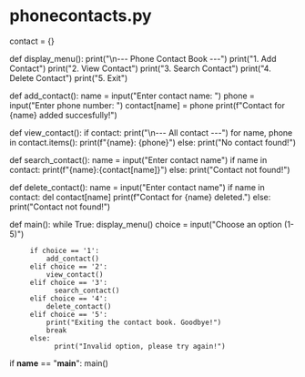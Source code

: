 # phonecontacts.py

contact = {}

def display_menu():
    print("\n--- Phone Contact Book ---")
    print("1. Add Contact")
    print("2. View Contact")
    print("3. Search Contact")
    print("4. Delete Contact")
    print("5. Exit")

def add_contact():
    name = input("Enter contact name: ")
    phone = input("Enter phone number: ")
    contact[name] = phone
    print(f"Contact for {name} added succesfully!")

def view_contact():
    if contact:
        print("\n--- All contact ---")
        for name, phone in contact.items():
            print(f"{name}: {phone}")
        else:
            print("No contact found!")

def search_contact():
    name = input("Enter contact name")
    if name in contact:
        print(f"{name}:{contact[name]}")
    else:
          print("Contact not found!")

def delete_contact():
    name = input("Enter contact name")
    if name in contact:
        del contact[name]
        print(f"Contact for {name} deleted.")
    else:
          print("Contact not found!")

def main():
     while True:
         display_menu()
         choice = input("Choose an option (1-5)")

         if choice == '1':
             add_contact()
         elif choice == '2':
             view_contact()
         elif choice == '3':
               search_contact()
         elif choice == '4':
             delete_contact()
         elif choice == '5':
             print("Exiting the contact book. Goodbye!")
             break
         else:
               print("Invalid option, please try again!")

if __name__ == "__main__":
    main()
     

